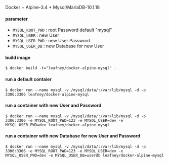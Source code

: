 Docker + Alpine-3.4 + Mysql/MariaDB-10.1.18

#### parameter

* `MYSQL_ROOT_PWD` : root Password   default "mysql"
* `MYSQL_USER`     : new User
* `MYSQL_USER_PWD` : new User Password
* `MYSQL_USER_DB`  : new Database for new User

#### build image

```
$ docker build -t="leafney/docker-alpine-mysql" .
```

#### run a default contaier

```
$ docker run --name mysql -v /mysql/data/:/var/lib/mysql -d -p 3306:3306 leafney/docker-alpine-mysql
```

#### run a container with new User and Password

```
$ docker run --name mysql -v /mysql/data/:/var/lib/mysql -d -p 3306:3306 -e MYSQL_ROOT_PWD=123 -e MYSQL_USER=dev -e MYSQL_USER_PWD=dev leafney/docker-alpine-mysql
```

#### run a container with new Database for new User and Password

```
$ docker run --name mysql -v /mysql/data/:/var/lib/mysql -d -p 3306:3306 -e MYSQL_ROOT_PWD=123 -e MYSQL_USER=dev -e MYSQL_USER_PWD=dev -e MYSQL_USER_DB=userdb leafney/docker-alpine-mysql
```
